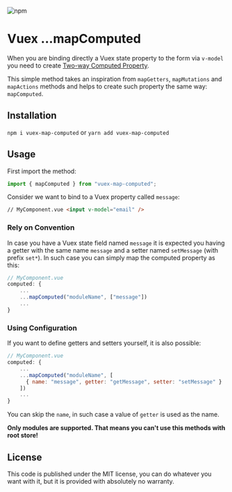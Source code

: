 ![npm](https://img.shields.io/npm/v/vuex-map-computed)

# Vuex ...mapComputed

When you are binding directly a Vuex state property to the form via `v-model` you need to create [Two-way Computed Property](https://vuex.vuejs.org/guide/forms.html#two-way-computed-property).

This simple method takes an inspiration from `mapGetters`, `mapMutations` and `mapActions` methods and helps to create such property the same way: `mapComputed`.

## Installation

`npm i vuex-map-computed`
or
`yarn add vuex-map-computed`

## Usage

First import the method:

```javascript
import { mapComputed } from "vuex-map-computed";
```

Consider we want to bind to a Vuex property called `message`:

```html
// MyComponent.vue <input v-model="email" />
```

### Rely on Convention

In case you have a Vuex state field named `message` it is expected you having a getter with the same name `message` and a setter named `setMessage` (with prefix `set*`). In such case you can simply map the computed property as this:

```javascript
// MyComponent.vue
computed: {
    ...
    ...mapComputed("moduleName", ["message"])
    ...
}
```

### Using Configuration

If you want to define getters and setters yourself, it is also possible:

```javascript
// MyComponent.vue
computed: {
    ...
    ...mapComputed("moduleName", [
      { name: "message", getter: "getMessage", setter: "setMessage" }
    ])
    ...
}
```

You can skip the `name`, in such case a value of `getter` is used as the name.

**Only modules are supported. That means you can't use this methods with root store!**

## License

This code is published under the MIT license, you can do whatever you want with it, but it is provided with absolutely no warranty.
